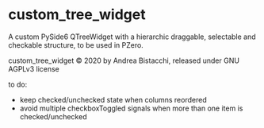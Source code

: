# custom_tree_widget

A custom PySide6 QTreeWidget with a hierarchic draggable, selectable and checkable structure, to be used in PZero.

custom_tree_widget © 2020 by Andrea Bistacchi, released under GNU AGPLv3 license

to do:

- keep checked/unchecked state when columns reordered
- avoid multiple checkboxToggled signals when more than one item is checked/unchecked